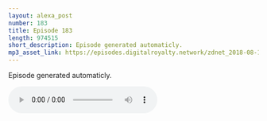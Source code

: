 ```yaml
---
layout: alexa_post
number: 183
title: Episode 183
length: 974515
short_description: Episode generated automaticly.
mp3_asset_link: https://episodes.digitalroyalty.network/zdnet_2018-08-13_01-00-03.mp3
---
```


Episode generated automaticly.

<audio controls>
    <source src="{{ page.mp3_asset_link }}" type="audio/mpeg">
</audio>